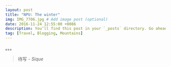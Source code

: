 ```yaml
---
layout: post
title: "NPU: The winter"
img: IMG_7706.jpg # Add image post (optional)
date: 2016-11-24 12:55:00 +0086
description: You’ll find this post in your `_posts` directory. Go ahead and edit it and re-build the site to see your changes. # Add post description (optional)
tag: [Travel, Blogging, Mountains]
---
```

。。。
> 待写 <cite>- Sique</cite>